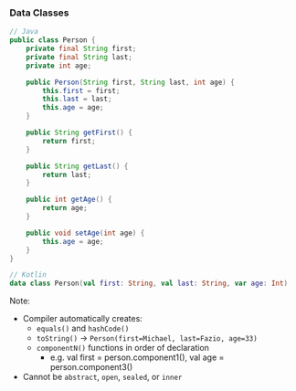 ### Data Classes

```java
// Java
public class Person {
    private final String first;
    private final String last;
    private int age;

    public Person(String first, String last, int age) {
        this.first = first;
        this.last = last;
        this.age = age;
    }

    public String getFirst() {
        return first;
    }

    public String getLast() {
        return last;
    }

    public int getAge() {
        return age;
    }

    public void setAge(int age) {
        this.age = age;
    }
}
```

```kotlin
// Kotlin
data class Person(val first: String, val last: String, var age: Int)
```

Note:
+ Compiler automatically creates:
    + `equals()` and `hashCode()`
    + `toString()` -> `Person(first=Michael, last=Fazio, age=33)`
    + `componentN()` functions in order of declaration
        + e.g. val first = person.component1(), val age = person.component3()
+ Cannot be `abstract`, `open`, `sealed`, or `inner`
     